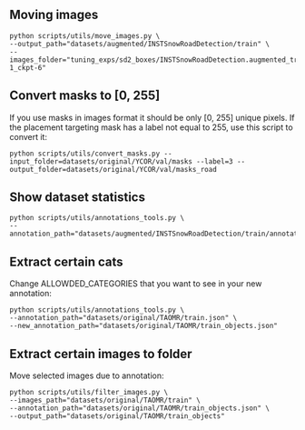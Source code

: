 ## Moving images
```
python scripts/utils/move_images.py \
--output_path="datasets/augmented/INSTSnowRoadDetection/train" \
--images_folder="tuning_exps/sd2_boxes/INSTSnowRoadDetection.augmented_train_gs-1_ckpt-6" 
```

## Convert masks to [0, 255]
If you use masks in images format it should be only [0, 255] unique pixels. If the placement targeting mask has a label not equal to 255, use this script to convert it: 
```
python scripts/utils/convert_masks.py --input_folder=datasets/original/YCOR/val/masks --label=3 --output_folder=datasets/original/YCOR/val/masks_road
```

## Show dataset statistics
```
python scripts/utils/annotations_tools.py \
--annotation_path="datasets/augmented/INSTSnowRoadDetection/train/annotation.json" 
```

## Extract certain cats
Change ALLOWDED_CATEGORIES that you want to see in your new annotation:
```
python scripts/utils/annotations_tools.py \
--annotation_path="datasets/original/TAOMR/train.json" \
--new_annotation_path="datasets/original/TAOMR/train_objects.json"
```

## Extract certain images to folder
Move selected images due to annotation:
```
python scripts/utils/filter_images.py \
--images_path="datasets/original/TAOMR/train" \
--annotation_path="datasets/original/TAOMR/train_objects.json" \
--output_path="datasets/original/TAOMR/train_objects" 
```